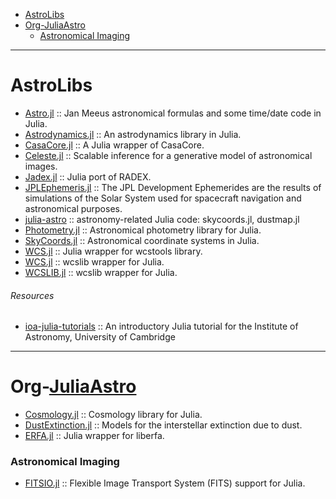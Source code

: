 + [AstroLibs](#astrolibs)
+ [Org-JuliaAstro](#org-juliaastro)
   + [Astronomical Imaging](#astronomicalimaging)
 
----

# AstroLibs
- [Astro.jl](https://github.com/cormullion/Astro.jl) :: Jan Meeus astronomical formulas and some time/date code in Julia.
- [Astrodynamics.jl](https://github.com/helgee/Astrodynamics.jl) :: An astrodynamics library in Julia.
- [CasaCore.jl](https://github.com/mweastwood/CasaCore.jl) :: A Julia wrapper of CasaCore.
- [Celeste.jl](https://github.com/jeff-regier/Celeste.jl) :: Scalable inference for a generative model of astronomical images. 
- [Jadex.jl](https://github.com/autocorr/Jadex.jl) :: Julia port of RADEX.
- [JPLEphemeris.jl](https://github.com/helgee/JPLEphemeris.jl) :: The JPL Development Ephemerides are the results of simulations of the Solar System used for spacecraft navigation and astronomical purposes.
- [julia-astro](https://github.com/kbarbary/julia-astro) :: astronomy-related Julia code: skycoords.jl, dustmap.jl
- [Photometry.jl](https://github.com/kbarbary/Photometry.jl) :: Astronomical photometry library for Julia.
- [SkyCoords.jl](https://github.com/kbarbary/SkyCoords.jl) :: Astronomical coordinate systems in Julia.
- [WCS.jl](https://github.com/kbarbary/WCS.jl) :: Julia wrapper for wcstools library.
- [WCS.jl](https://github.com/nolta/WCS.jl) :: wcslib wrapper for Julia.
- [WCSLIB.jl](https://github.com/nolta/WCSLIB.jl) :: wcslib wrapper for Julia.

###### Resources
+ [ioa-julia-tutorials](https://github.com/swt30/ioa-julia-tutorials) :: An introductory Julia tutorial for the Institute of Astronomy, University of Cambridge 

----

# Org-[JuliaAstro](https://JuliaAstro.github.io)
- [Cosmology.jl](https://github.com/JuliaAstro/Cosmology.jl) :: Cosmology library for Julia.
- [DustExtinction.jl](https://github.com/JuliaAstro/DustExtinction.jl) :: Models for the interstellar extinction due to dust.
- [ERFA.jl](https://github.com/JuliaAstro/ERFA.jl) :: Julia wrapper for liberfa.

### Astronomical Imaging
- [FITSIO.jl](https://github.com/JuliaAstro/FITSIO.jl) :: Flexible Image Transport System (FITS) support for Julia.

